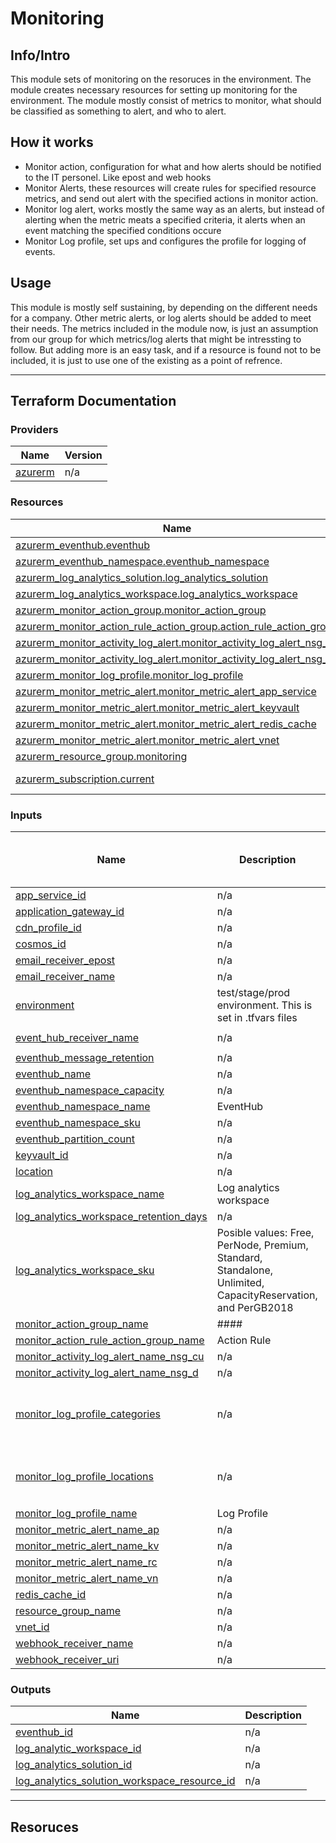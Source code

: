 # Monitoring


## Info/Intro
This module sets of monitoring on the resoruces in the environment. The module creates necessary resources for setting up monitoring for the environment. The module mostly consist of metrics to monitor, what should be classified as something to alert, and who to alert.


## How it works
- Monitor action, configuration for what and how alerts should be notified to the IT personel. Like epost and web hooks
- Monitor Alerts, these resources will create rules for specified resource metrics, and send out alert with the specified actions in monitor action.
- Monitor log alert, works mostly the same way as an alerts, but instead of alerting when the metric meats a specified criteria, it alerts when an event matching the specified conditions occure
- Monitor Log profile, set ups and configures the profile for logging of events.


## Usage
This module is mostly self sustaining, by depending on the different needs for a company. Other metric alerts, or log alerts should be added to meet their needs. The metrics included in the module now, is just an assumption from our group for which metrics/log alerts that might be intressting to follow. But adding more is an easy task, and if a resource is found not to be included, it is just to use one of the existing as a point of refrence. 

------------------------------------
## Terraform Documentation

### Providers

| Name | Version |
|------|---------|
| <a name="provider_azurerm"></a> [azurerm](#provider\_azurerm) | n/a |



### Resources

| Name | Type |
|------|------|
| [azurerm_eventhub.eventhub](https://registry.terraform.io/providers/hashicorp/azurerm/latest/docs/resources/eventhub) | resource |
| [azurerm_eventhub_namespace.eventhub_namespace](https://registry.terraform.io/providers/hashicorp/azurerm/latest/docs/resources/eventhub_namespace) | resource |
| [azurerm_log_analytics_solution.log_analytics_solution](https://registry.terraform.io/providers/hashicorp/azurerm/latest/docs/resources/log_analytics_solution) | resource |
| [azurerm_log_analytics_workspace.log_analytics_workspace](https://registry.terraform.io/providers/hashicorp/azurerm/latest/docs/resources/log_analytics_workspace) | resource |
| [azurerm_monitor_action_group.monitor_action_group](https://registry.terraform.io/providers/hashicorp/azurerm/latest/docs/resources/monitor_action_group) | resource |
| [azurerm_monitor_action_rule_action_group.action_rule_action_group](https://registry.terraform.io/providers/hashicorp/azurerm/latest/docs/resources/monitor_action_rule_action_group) | resource |
| [azurerm_monitor_activity_log_alert.monitor_activity_log_alert_nsg_cu](https://registry.terraform.io/providers/hashicorp/azurerm/latest/docs/resources/monitor_activity_log_alert) | resource |
| [azurerm_monitor_activity_log_alert.monitor_activity_log_alert_nsg_d](https://registry.terraform.io/providers/hashicorp/azurerm/latest/docs/resources/monitor_activity_log_alert) | resource |
| [azurerm_monitor_log_profile.monitor_log_profile](https://registry.terraform.io/providers/hashicorp/azurerm/latest/docs/resources/monitor_log_profile) | resource |
| [azurerm_monitor_metric_alert.monitor_metric_alert_app_service](https://registry.terraform.io/providers/hashicorp/azurerm/latest/docs/resources/monitor_metric_alert) | resource |
| [azurerm_monitor_metric_alert.monitor_metric_alert_keyvault](https://registry.terraform.io/providers/hashicorp/azurerm/latest/docs/resources/monitor_metric_alert) | resource |
| [azurerm_monitor_metric_alert.monitor_metric_alert_redis_cache](https://registry.terraform.io/providers/hashicorp/azurerm/latest/docs/resources/monitor_metric_alert) | resource |
| [azurerm_monitor_metric_alert.monitor_metric_alert_vnet](https://registry.terraform.io/providers/hashicorp/azurerm/latest/docs/resources/monitor_metric_alert) | resource |
| [azurerm_resource_group.monitoring](https://registry.terraform.io/providers/hashicorp/azurerm/latest/docs/resources/resource_group) | resource |
| [azurerm_subscription.current](https://registry.terraform.io/providers/hashicorp/azurerm/latest/docs/data-sources/subscription) | data source |

### Inputs

| Name | Description | Type | Default | Should Default be changed? |
|------|-------------|------|---------|:--------:|
| <a name="input_app_service_id"></a> [app\_service\_id](#input\_app\_service\_id) | n/a | `string` | `""` | no |
| <a name="input_application_gateway_id"></a> [application\_gateway\_id](#input\_application\_gateway\_id) | n/a | `string` | `""` | no |
| <a name="input_cdn_profile_id"></a> [cdn\_profile\_id](#input\_cdn\_profile\_id) | n/a | `string` | `""` | no |
| <a name="input_cosmos_id"></a> [cosmos\_id](#input\_cosmos\_id) | n/a | `string` | `""` | no |
| <a name="input_email_receiver_epost"></a> [email\_receiver\_epost](#input\_email\_receiver\_epost) | n/a | `string` | `"test@test.com"` | yes |
| <a name="input_email_receiver_name"></a> [email\_receiver\_name](#input\_email\_receiver\_name) | n/a | `string` | `"bachelor-ntnu-email"` | yes |
| <a name="input_environment"></a> [environment](#input\_environment) | test/stage/prod environment. This is set in .tfvars files | `string` | `""` | no |
| <a name="input_event_hub_receiver_name"></a> [event\_hub\_receiver\_name](#input\_event\_hub\_receiver\_name) | n/a | `string` | `"bachelor-ntnu-event-hub-receiver-name"` | yes |
| <a name="input_eventhub_message_retention"></a> [eventhub\_message\_retention](#input\_eventhub\_message\_retention) | n/a | `string` | `"7"` | no |
| <a name="input_eventhub_name"></a> [eventhub\_name](#input\_eventhub\_name) | n/a | `string` | `"eventhub-monitoring"` | yes |
| <a name="input_eventhub_namespace_capacity"></a> [eventhub\_namespace\_capacity](#input\_eventhub\_namespace\_capacity) | n/a | `number` | `1` | no |
| <a name="input_eventhub_namespace_name"></a> [eventhub\_namespace\_name](#input\_eventhub\_namespace\_name) | EventHub | `string` | `"eventhub-namespace-monitoring"` | yes |
| <a name="input_eventhub_namespace_sku"></a> [eventhub\_namespace\_sku](#input\_eventhub\_namespace\_sku) | n/a | `string` | `"Standard"` | no |
| <a name="input_eventhub_partition_count"></a> [eventhub\_partition\_count](#input\_eventhub\_partition\_count) | n/a | `string` | `"2"` | no |
| <a name="input_keyvault_id"></a> [keyvault\_id](#input\_keyvault\_id) | n/a | `string` | `""` | no |
| <a name="input_location"></a> [location](#input\_location) | n/a | `string` | `"norwayeast"` | no |
| <a name="input_log_analytics_workspace_name"></a> [log\_analytics\_workspace\_name](#input\_log\_analytics\_workspace\_name) | Log analytics workspace | `string` | `"log-analytics-workspace"` | yes |
| <a name="input_log_analytics_workspace_retention_days"></a> [log\_analytics\_workspace\_retention\_days](#input\_log\_analytics\_workspace\_retention\_days) | n/a | `number` | `30` | no |
| <a name="input_log_analytics_workspace_sku"></a> [log\_analytics\_workspace\_sku](#input\_log\_analytics\_workspace\_sku) | Posible values: Free, PerNode, Premium, Standard, Standalone, Unlimited, CapacityReservation, and PerGB2018 | `string` | `"PerGB2018"` | no |
| <a name="input_monitor_action_group_name"></a> [monitor\_action\_group\_name](#input\_monitor\_action\_group\_name) | #### | `string` | `"monitor-action-group"` | yes |
| <a name="input_monitor_action_rule_action_group_name"></a> [monitor\_action\_rule\_action\_group\_name](#input\_monitor\_action\_rule\_action\_group\_name) | Action Rule | `string` | `"action-rule-group"` | yes |
| <a name="input_monitor_activity_log_alert_name_nsg_cu"></a> [monitor\_activity\_log\_alert\_name\_nsg\_cu](#input\_monitor\_activity\_log\_alert\_name\_nsg\_cu) | n/a | `string` | `"wb-nsg-create"` | yes |
| <a name="input_monitor_activity_log_alert_name_nsg_d"></a> [monitor\_activity\_log\_alert\_name\_nsg\_d](#input\_monitor\_activity\_log\_alert\_name\_nsg\_d) | n/a | `string` | `"wb-nsg-delete"` | yes |
| <a name="input_monitor_log_profile_categories"></a> [monitor\_log\_profile\_categories](#input\_monitor\_log\_profile\_categories) | n/a | `list(string)` | <pre>[<br>  "Action",<br>  "Delete",<br>  "Write"<br>]</pre> | no |
| <a name="input_monitor_log_profile_locations"></a> [monitor\_log\_profile\_locations](#input\_monitor\_log\_profile\_locations) | n/a | `list(string)` | <pre>[<br>  "norwayeast",<br>  "norwaywest"<br>]</pre> | no |
| <a name="input_monitor_log_profile_name"></a> [monitor\_log\_profile\_name](#input\_monitor\_log\_profile\_name) | Log Profile | `string` | `"monitor-log-profile"` | yes |
| <a name="input_monitor_metric_alert_name_ap"></a> [monitor\_metric\_alert\_name\_ap](#input\_monitor\_metric\_alert\_name\_ap) | n/a | `string` | `"metric-alert-app-service"` | no |
| <a name="input_monitor_metric_alert_name_kv"></a> [monitor\_metric\_alert\_name\_kv](#input\_monitor\_metric\_alert\_name\_kv) | n/a | `string` | `"metric-alert-keyvault"` | no |
| <a name="input_monitor_metric_alert_name_rc"></a> [monitor\_metric\_alert\_name\_rc](#input\_monitor\_metric\_alert\_name\_rc) | n/a | `string` | `"metric-alert-redis-cache"` | no |
| <a name="input_monitor_metric_alert_name_vn"></a> [monitor\_metric\_alert\_name\_vn](#input\_monitor\_metric\_alert\_name\_vn) | n/a | `string` | `"metric-alert-virtualnetwork"` | no |
| <a name="input_redis_cache_id"></a> [redis\_cache\_id](#input\_redis\_cache\_id) | n/a | `string` | `""` | no |
| <a name="input_resource_group_name"></a> [resource\_group\_name](#input\_resource\_group\_name) | n/a | `string` | `"monitoring-resource-group"` | yes |
| <a name="input_vnet_id"></a> [vnet\_id](#input\_vnet\_id) | n/a | `string` | `""` | no |
| <a name="input_webhook_receiver_name"></a> [webhook\_receiver\_name](#input\_webhook\_receiver\_name) | n/a | `string` | `"webhook-bachelor-ntnu-test"` | yes |
| <a name="input_webhook_receiver_uri"></a> [webhook\_receiver\_uri](#input\_webhook\_receiver\_uri) | n/a | `string` | `"https://example_webhook.com/123abc"` | yes |

### Outputs

| Name | Description |
|------|-------------|
| <a name="output_eventhub_id"></a> [eventhub\_id](#output\_eventhub\_id) | n/a |
| <a name="output_log_analytic_workspace_id"></a> [log\_analytic\_workspace\_id](#output\_log\_analytic\_workspace\_id) | n/a |
| <a name="output_log_analytics_solution_id"></a> [log\_analytics\_solution\_id](#output\_log\_analytics\_solution\_id) | n/a |
| <a name="output_log_analytics_solution_workspace_resource_id"></a> [log\_analytics\_solution\_workspace\_resource\_id](#output\_log\_analytics\_solution\_workspace\_resource\_id) | n/a |





---------------------------------

## Resoruces